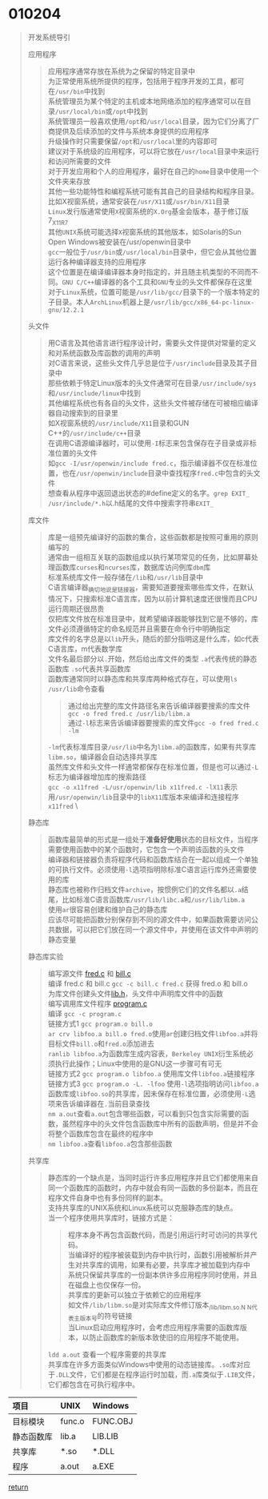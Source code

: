 # 010204

> 开发系统导引
>
> 应用程序
> > 应用程序通常存放在系统为之保留的特定目录中 \
> > 为正常使用系统所提供的程序，包括用于程序开发的工具，都可在`/usr/bin`中找到 \
> > 系统管理员为某个特定的主机或本地网络添加的程序通常可以在目录`/usr/local/bin`或`/opt`中找到 \
> > 系统管理员一般喜欢使用`/opt`和`/usr/local`目录，因为它们分离了厂商提供及后续添加的文件与系统本身提供的应用程序 \
> > 升级操作时只需要保留`/opt`和`/usr/local`里的内容即可 \
> > 建议对于系统级的应用程序，可以将它放在`/usr/local`目录中来运行和访问所需要的文件 \
> > 对于开发应用和个人的应用程序，最好在自己的`home`目录中使用一个文件夹来存放 \
> > 其他一些功能特性和编程系统可能有其自己的目录结构和程序目录。比如X视窗系统，通常安装在`/usr/X11`或`/usr/bin/X11`目录 \
> > `Linux`发行版通常使用`X`视窗系统的`X.Org`基金会版本，基于修订版7<sub>X11R7</sub> \
> > 其他`UNIX`系统可能选择`X`视窗系统的其他版本，如Solaris的Sun Open Windows被安装在/usr/openwin目录中 \
> > `gcc`一般位于`/usr/bin`或`/usr/local/bin`目录中，但它会从其他位置运行各种编译器支持的应用程序 \
> > 这个位置是在编译编译器本身时指定的，并且随主机类型的不同而不同。`GNU C/C++`编译器的各个工具和`GNU`专业的头文件都保存在这里 \
> > 对于`Linux`系统，位置可能是`/usr/lib/gcc/`目录下的一个版本特定的子目录。本人`ArchLinux`机器上是`/usr/lib/gcc/x86_64-pc-linux-gnu/12.2.1`
>
> 头文件
> > 用C语言及其他语言进行程序设计时，需要头文件提供对常量的定义和对系统函数及库函数的调用的声明 \
> > 对C语言来说，这些头文件几乎总是位于`/usr/include`目录及其子目录中 \
> > 那些依赖于特定Linux版本的头文件通常可在目录`/usr/include/sys`和`/usr/include/linux`中找到 \
> > 其他编程系统也有各自的头文件，这些头文件被存储在可被相应编译器自动搜索到的目录里 \
> > 如X视窗系统的`/usr/include/X11`目录和GUN C++的`/usr/include/c++`目录 \
> > 在调用C语源编译器时，可以使用`-I`标志来包含保存在子目录或非标准位置的头文件 \
> > 如`gcc -I/usr/openwin/include fred.c`，指示编译器不仅在标准位置，也在`/usr/openwin/include`目录中查找程序`fred.c`中包含的头文件 \
> > 想查看从程序中返回退出状态的#define定义的名字。`grep EXIT_ /usr/include/*.h`以.h结尾的文件中搜索字符串`EXIT_`
>
> 库文件
> > 库是一组预先编译好的函数的集合，这些函数都是按照可重用的原则编写的 \
> > 通常由一组相互关联的函数组成以执行某项常见的任务，比如屏幕处理函数库`curses`和`ncurses`库，数据库访问例库`dbm`库 \
> > 标准系统库文件一般存储在`/lib`和`/usr/lib`目录中 \
> > C语言编译器<sub>确切地说是链接器</sub>，需要知道要搜索哪些库文件，在默认情况下，只搜索标准C语言库，因为以前计算机速度还很慢而且CPU运行周期还很昂贵 \
> > 仅把库文件放在标准目录中，就希望编译器能够找到它是不够的，库文件必须遵循特定的命名规范并且需要在命令行中明确指定 \
> > 库文件的名字总是以`lib`开头，随后的部分指明这是什么库，如c代表C语言库，m代表数学库 \
> > 文件名最后部分以`.`开始，然后给出库文件的类型 `.a`代表传统的静态函数库 `.so`代表共享函数库 \
> > 函数库通常同时以静态库和共享库两种格式存在，可以使用`ls /usr/lib`命令查看
> > > 通过给出完整的库文件路径名来告诉编译器要搜索的库文件 `gcc -o fred fred.c /usr/lib/libm.a` \
> > > 通过`-l`标志来告诉编译器要搜索的库文件`gcc -o fred fred.c -lm`
> >
> > `-lm`代表标准库目录`/usr/lib`中名为`libm.a`的函数库，如果有共享库`libm.so`，编译器会自动选择共享库 \
> > 虽然库文件和头文件一样通常都保存在标准位置，但是也可以通过`-L`标志为编译器增加库的搜索路径 \
> > `gcc -o x11fred -L/usr/openwin/lib x11fred.c -lX11`表示用`/usr/openwin/lib`目录中的`libX11`库版本来编译和连接程序`x11fred` \
>
> 静态库
> > 函数库最简单的形式是一组处于**准备好使用**状态的目标文件，当程序需要使用函数中的某个函数时，它包含一个声明该函数的头文件 \
> > 编译器和链接器负责将程序代码和函数库结合在一起以组成一个单独的可执行文件。必须使用`-l`选项指明除标准C语言运行库外还需要使用的库 \
> > 静态库也被称作归档文件`archive`，按惯例它们的文件名都以`.a`结尾，比如标准C语言函数库`/usr/lib/libc.a`和`/usr/lib/libm.a` \
> > 使用`ar`很容易创建和维护自己的静态库 \
> > 应该尽可能把函数分别保存到不同的源文件中，如果函数需要访问公共数据，可以把它们放在同一个源文件中，并使用在该文件中声明的静态变量
>
> 静态库实验
> > 编写源文件 [fred.c](source/fred.c) 和 [bill.c](source/bill.c) \
> > 编译 fred.c 和 bill.c `gcc -c bill.c fred.c` 获得 fred.o 和 bill.o \
> > 为库文件创建头文件[lib.h](head/lib.h)，头文件中声明库文件中的函数 \
> > 编写调用库文件程序 [program.c](source/program.c) \
> > 编译 `gcc -c program.c` \
> > 链接方式1 `gcc program.o bill.o` \
> > `ar crv libfoo.a bill.o fred.o`使用`ar`创建归档文件`libfoo.a`并将目标文件`bill.o`和`fred.o`添加进去 \
> > `ranlib libfoo.a`为函数库生成内容表，`Berkeley UNIX`衍生系统必须执行此操作；Linux中使用的是GNU这一步骤可有可无 \
> > 链接方式2 `gcc program.o libfoo.a` 使用库文件`libfoo.a`链接程序 \
> > 链接方式3 `gcc program.o -L. -lfoo` 使用`-l`选项指明访问`libfoo.a`函数库或`libfoo.so`的共享库，因未保存在标准位置，必须使用`-L`选项来告诉编译器在`.`当前目录查找 \
> > `nm a.out`查看`a.out`包含哪些函数，可以看到只包含实际需要的函数，虽然程序中的头文件包含函数库中所有的函数声明，但是并不会将整个函数库包含在最终的程序中 \
> > `nm libfoo.a`查看`libfoo.a`包含那些函数
>
> 共享库
> > 静态库的一个缺点是，当同时运行许多应用程序并且它们都使用来自同一个函数库的函数时，内存中就会有同一函数的多份副本，而且在程序文件自身中也有多份同样的副本。 \
> > 支持共享库的UNIX系统和Linux系统可以克服静态库的缺点。 \
> > 当一个程序使用共享库时，链接方式是：
> > > 程序本身不再包含函数代码，而是引用运行时可访问的共享代码。 \
> > > 当编译好的程序被装载到内存中执行时，函数引用被解析并产生对共享库的调用，如果有必要，共享库才被加载到内存中 \
> > > 系统只保留共享库的一份副本供许多应用程序同时使用，并且在磁盘上也仅保存一份。\
> > > 共享库的更新可以独立于依赖它的应用程序 \
> > > 如文件`/lib/libm.so`是对实际库文件修订版本<sub>/lib/libm.so.N N代表主版本号</sub>的符号链接 \
> > > 当Linux启动应用程序时，会考虑应用程序需要的函数库版本，以防止函数库的新版本致使旧的应用程序不能使用。
> >
> > `ldd a.out` 查看一个程序需要的共享库 \
> > 共享库在许多方面类似Windows中使用的动态链接库。`.so`库对应于`.DLL`文件，它们都是在程序运行时加载，而`.a`库类似于`.LIB`文件，它们都包含在可执行程序中。

|项目|UNIX|Windows|
|:---|:---|:---|
|目标模块|func.o|FUNC.OBJ|
|静态函数库|lib.a|LIB.LIB|
|共享库|*.so|*.DLL|
|程序|a.out|a.EXE|

[return](../README.md)
